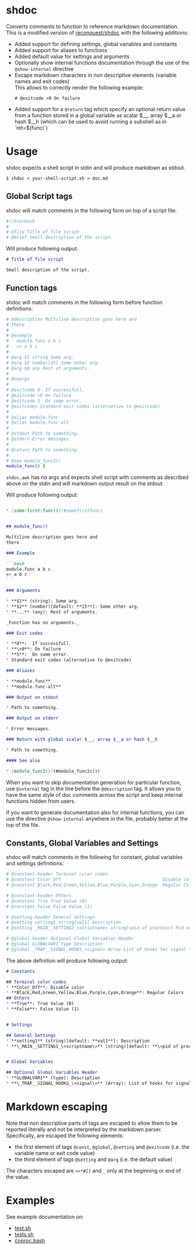 # shdoc

Converts comments to function to reference markdown documentation.
This is a modified version of [reconquest/shdoc](https://github.com/reconquest/shdoc) with the following additions:
* Added support for defining settings, global variables and constants
* Added support for aliases to functions
* Added default value for settings and arguments
* Optionally show internal functions documentation through the use of the `@show-internal` directive
* Escape markdown characters in non descriptive elements (variable names and exit codes)  
  This allows to correctly render the following example:
  ```console
  # @exitcode >0 On failure
  ```
* Added support for a `@return` tag which specify an optional return value from a function stored in a global variable as scalar $__, array $__a or hash $__h (which can be used to avoid running a subshell as in `ret=$(func)`)

# Usage

shdoc expects a shell script in stdin and will produce markdown as stdout.

```
$ shdoc < your-shell-script.sh > doc.md
```

## Global Script tags

shdoc will match comments in the following form on top of a script file:
```sh
#!/bin/bash
#
# @file Title of file script
# @brief Small description of the script.
```

Will produce following output:

```markdown
# Title of file script

Small description of the script.
```

## Function tags

shdoc will match comments in the following form before function definitions:

```sh
# @description Multiline description goes here and
# there
#
# @example
#   module.func a b c
#   => a b c
#
# @arg $1 string Some arg.
# @arg $2 number[15] Some other arg.
# @arg $@ any Rest of arguments.
#
# @noargs
#
# @exitcode 0  If successfull.
# @exitcode >0 On failure
# @exitcode 5  On some error.
# @exitcodes Standard exit codes (alternative to @exitcode)
#
# @alias module.func
# @alias module.func-alt
#
# @stdout Path to something.
# @stderr Error messages.
#
# @return Path to something.
#
# @see module_func2()
module_func() {
```

`shdoc.awk` has no args and expects shell script with comments as described
above on the stdin and will markdown output result on the stdout.

Will produce following output:
````markdown

* [some:first:func()](#somefirstfunc)


## module_func()

Multiline description goes here and
there

### Example

```bash
module.func a b c
=> a b c
```

### Arguments

* **$1** (string): Some arg.
* **$2** (number)[default: **15**]: Some other arg.
* **...** (any): Rest of arguments.

_Function has no arguments._

### Exit codes

* **0**:  If successfull.
* **\>0**: On failure
* **5**:  On some error.
* Standard exit codes (alternative to @exitcode)

### Aliases

* **module.func**
* **module.func-alt**

### Output on stdout

* Path to something.

### Output on stderr

* Error messages.

### Return with global scalar $__, array $__a or hash $__h

* Path to something.

#### See also

* [module_func2()](#module_func2c())
````

When you want to skip documentation generation for particular function, use `@internal` tag in the line before the `@description` tag.
It allows you to have the same style of doc comments across the script and keep internal
functions hidden from users.

If you want to generate documentation also for internal functions, you can use the directive `@show-internal` anywhere in the file, probably better at the top of the file.

## Constants, Global Variables and Settings
shdoc will match comments in the following for constant, global variables and settings definitions:
```sh
# @constant-header Terminal color codes
# @constant Color_Off                                       Disable color
# @constant Black,Red,Green,Yellow,Blue,Purple,Cyan,Orange  Regular Colors

# @constant-header Others
# @constant True True Value (0)
# @constant False False Value (1)

# @setting-header General Settings
# @setting setting1 string[val1] Description
# @setting _MAIN__SETTING2_<scriptname> string[<pid of process>] Pid of process \<scriptname\>

# @global-header Optional Global Variables Header
# @global GLOBALVAR1 type Description
# @global _TRAP__SIGNAL_HOOKS_<signal> Array List of hooks for signal \<signal\>
```

The above definition will produce following output:

````markdown
# Constants

## Terminal color codes
* **Color_Off**: Disable color
* **Black,Red,Green,Yellow,Blue,Purple,Cyan,Orange**: Regular Colors
## Others
* **True**: True Value (0)
* **False**: False Value (1)


# Settings

## General Settings
* **setting1** (string)[default: **val1**]: Description
* **\_MAIN__SETTING1_\<scriptname\>** (string)[default: **\<pid of process\>**]: pid of process \<scriptname\>


# Global Variables

## Optional Global Variables Header
* **GLOBALVAR1** (type): Description
* **\_TRAP__SIGNAL_HOOKS_\<signal\>** (Array): List of hooks for signal \<signal\>
````

# Markdown escaping

Note that non descriptive parts of tags are escaped to allow them to be reported literally and not be interpreted by the markdown parser.
Specifically, are escaped the following elements:
* the first element of tags `@const`, `@global`, `@setting` and `@exitcode` (i.e. the variable name or exit code value)
* the third element of tags `@setting` and `@arg` (i.e. the default value)

The characters escaped are `<>*#[]` and `_` only at the beginning or end of the value.



# Examples

See example documentation on:

* [test.sh](examples/test.md)
* [tests.sh](https://github.com/reconquest/tests.sh/blob/master/REFERENCE.md)
* [coproc.bash](https://github.com/reconquest/coproc.bash/blob/master/REFERENCE.md)